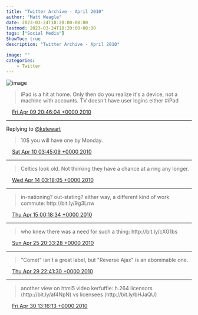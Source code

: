 ```yaml
---
title: "Twitter Archive - April 2010"
author: "Matt Weagle"
date: 2023-03-24T18:20:00-08:00
lastmod: 2023-03-24T18:20:00-08:00
tags: ["Social Media"]
ShowToc: true
description: "Twitter Archive - April 2010"

image: ""
categories: 
    - Twitter
---
```

![image](/sadtwitterbird3.jpg)

> iPad is a hit at home\.  Only then do you realize it's a device, not a machine with accounts\.  TV doesn't have user logins either \#iPad

<img src="./media/tweet.ico" width="12" /> [Fri Apr 09 20:46:04 +0000 2010](https://twitter.com/mweagle/status/11900383667)

----

Replying to [@kstewart](https://twitter.com/kstewart/status/11904980315)

> 10$ you will have one by Monday\.

<img src="./media/tweet.ico" width="12" /> [Sat Apr 10 03:45:09 +0000 2010](https://twitter.com/mweagle/status/11918773187)

----

> Celtics look old\. Not thinking they have a chance at a ring any longer\.

<img src="./media/tweet.ico" width="12" /> [Wed Apr 14 03:18:05 +0000 2010](https://twitter.com/mweagle/status/12142113171)

----

> in\-nationing?  out\-stating?  either way, a different kind of work commute: http://bit\.ly/9g3Lnw

<img src="./media/tweet.ico" width="12" /> [Thu Apr 15 00:18:34 +0000 2010](https://twitter.com/mweagle/status/12192732739)

----

> who knew there was a need for such a thing: http://bit\.ly/cXG1bs

<img src="./media/tweet.ico" width="12" /> [Sun Apr 25 20:33:28 +0000 2010](https://twitter.com/mweagle/status/12841297022)

----

> "Comet" isn't a great label, but "Reverse Ajax" is an abominable one\.

<img src="./media/tweet.ico" width="12" /> [Thu Apr 29 22:41:30 +0000 2010](https://twitter.com/mweagle/status/13093972970)

----

> another view on html5 video kerfuffle: h\.264 licensors \(http://bit\.ly/af4NpN\) vs licensees \(http://bit\.ly/bHJaQU\)

<img src="./media/tweet.ico" width="12" /> [Fri Apr 30 13:16:13 +0000 2010](https://twitter.com/mweagle/status/13128458321)